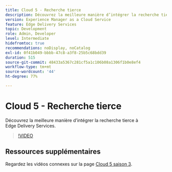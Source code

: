 ```yaml
---
title: Cloud 5 - Recherche tierce
description: Découvrez la meilleure manière d’intégrer la recherche tierce à Edge Delivery Services.
version: Experience Manager as a Cloud Service
feature: Edge Delivery Services
topic: Development
role: Admin, Developer
level: Intermediate
hidefromtoc: true
recommendations: noDisplay, noCatalog
exl-id: 0f41b049-bbbb-47c8-a3f8-25b5c68bdd39
duration: 515
source-git-commit: 48433a5367c281cf5a1c106b08a1306f1b0e8ef4
workflow-type: tm+mt
source-wordcount: '44'
ht-degree: 77%

---
```


# Cloud 5 - Recherche tierce

Découvrez la meilleure manière d’intégrer la recherche tierce à Edge Delivery Services.

>[!VIDEO](https://video.tv.adobe.com/v/3427040?quality=12&learn=on)

## Ressources supplémentaires

Regardez les vidéos connexes sur la page [Cloud 5 saison 3](../cloud5-season-3.md).

